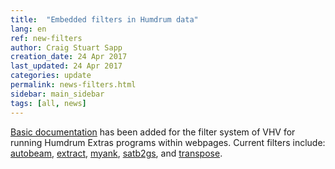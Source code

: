```yaml
---
title:  "Embedded filters in Humdrum data"
lang: en
ref: new-filters
author: Craig Stuart Sapp
creation_date: 24 Apr 2017
last_updated: 24 Apr 2017
categories: update
permalink: news-filters.html
sidebar: main_sidebar
tags: [all, news]
---
```


[Basic documentation](/filters) has been added for the filter system
of VHV for running Humdrum Extras programs within webpages.  Current filters
include:
[autobeam](/filters/autobeam),
[extract](/filters/extract),
[myank](/filters/myank),
[satb2gs](/filters/satb2gs), and
[transpose](/filters/transpose).



